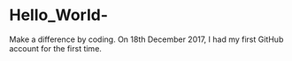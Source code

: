 # Hello_World-
Make a difference by coding.
On 18th December 2017, I had my first GitHub account for the first time.

